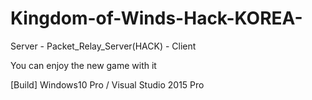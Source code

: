 # Kingdom-of-Winds-Hack-KOREA-

Server - Packet_Relay_Server(HACK)  - Client

You can enjoy the new game with it

[Build]
Windows10 Pro / Visual Studio 2015 Pro

